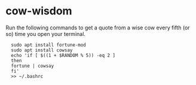 # cow-wisdom
Run the following commands to get a quote from a wise cow every fifth (or so) time you open your terminal.
```shell
  sudo apt install fortune-mod
  sudo apt install cowsay
  echo 'if [ $((1 + $RANDOM % 5)) -eq 2 ]
  then
  fortune | cowsay	
  fi' 
  >> ~/.bashrc 
 ```


